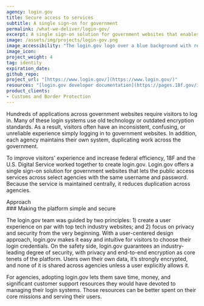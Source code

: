 ```yaml
---
agency: login.gov
title: Secure access to services
subtitle: A single sign-on for government
permalink: /what-we-deliver/login-gov/
excerpt: A single sign-on solution for government websites that enables the public to access services across select agencies with the same username and password.
image: /assets/img/projects/login-gov.png
image_accessibility: "The login.gov logo over a blue background with red and blue circlar lines surrounding the logo"
image_icon:
project_weight: 4
tag: identity
expiration_date:
github_repo:
project_url: "[https://www.login.gov/](https://www.login.gov/)"
resources: "[login.gov developer documentation](https://pages.18f.gov/identity-dev-docs/)"
product_clients:
- Customs and Border Protection
---
```


Hundreds of applications across government websites require visitors to log in. Many of these login systems use old technology or outdated encryption standards. As a result, visitors often have an inconsistent, confusing, or unreliable experience simply logging in to government websites. In addition, each agency maintains their own system, duplicating work across the government.

To improve visitors' experience and increase federal efficiency, 18F and the U.S. Digital Service worked together to create login.gov. Login.gov offers a single sign-on solution for government websites that lets the public access services across select agencies with the same username and password. Because the service is maintained centrally, it reduces duplication across agencies.

<div class="small-caps">Approach</div>
### Making the platform simple and secure

The login.gov team was guided by two principles: 1) create a user experience on par with top tech industry websites; and 2) focus on privacy and security from the very beginning. With a user-centered design approach, login.gov makes it easy and intuitive for visitors to choose their login credentials. On the safety side, login.gov guarantees an industry-leading degree of security, with privacy and end-to-end encryption as core tenets of the platform. Users own their own data, it’s strongly encrypted, and none of it is shared across agencies unless a user explicitly allows it.

For agencies, adopting login.gov lets them save time, money, and significant customer support resources they would have devoted to managing their login systems. Those resources can be better spent on their core missions and serving their users.
